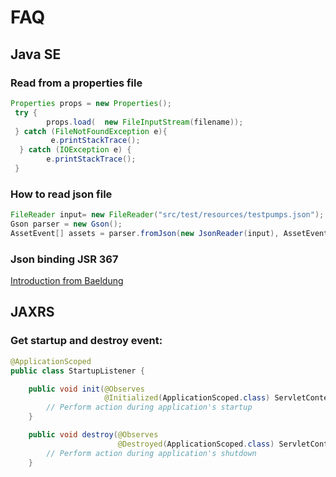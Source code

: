 # FAQ

## Java SE

### Read from a properties file

```java
Properties props = new Properties();
 try {
        props.load(  new FileInputStream(filename));
 } catch (FileNotFoundException e){
         e.printStackTrace();
  } catch (IOException e) {
        e.printStackTrace();
 }
```

### How to read json file

```java
FileReader input= new FileReader("src/test/resources/testpumps.json");
Gson parser = new Gson();
AssetEvent[] assets = parser.fromJson(new JsonReader(input), AssetEvent[].class);
```

### Json binding JSR 367

[Introduction from Baeldung](https://www.baeldung.com/java-json-binding-api)

## JAXRS

### Get startup and destroy event:

```java
@ApplicationScoped
public class StartupListener {

    public void init(@Observes
                     @Initialized(ApplicationScoped.class) ServletContext context) {
        // Perform action during application's startup
    }

    public void destroy(@Observes
                        @Destroyed(ApplicationScoped.class) ServletContext context) {
        // Perform action during application's shutdown
    }
```
